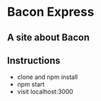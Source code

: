 # Bacon Express

## A site about Bacon

## Instructions

* clone and npm install
* npm start
* visit localhost:3000